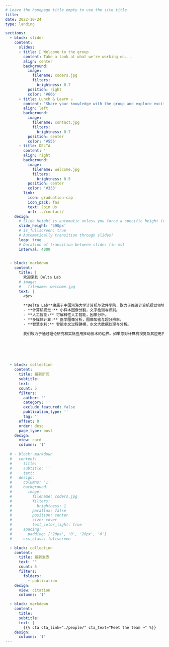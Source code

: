 ```yaml
---
# Leave the homepage title empty to use the site title
title:
date: 2022-10-24
type: landing

sections:
  - block: slider
    content:
      slides:
      - title: 👋 Welcome to the group
        content: Take a look at what we're working on...
        align: center
        background:
          image:
            filename: coders.jpg
            filters:
              brightness: 0.7
          position: right
          color: '#666'
      - title: Lunch & Learn ☕️
        content: 'Share your knowledge with the group and explore exciting new topics together!'
        align: left
        background:
          image:
            filename: contact.jpg
            filters:
              brightness: 0.7
          position: center
          color: '#555'
      - title: DELTA
        content: ''
        align: right
        background:
          image:
            filename: welcome.jpg
            filters:
              brightness: 0.5
          position: center
          color: '#333'
        link:
          icon: graduation-cap
          icon_pack: fas
          text: Join Us
          url: ../contact/
    design:
      # Slide height is automatic unless you force a specific height (e.g. '400px')
      slide_height: '390px'
      # is_fullscreen: true
      # Automatically transition through slides?
      loop: true
      # Duration of transition between slides (in ms)
      interval: 4000
  

  - block: markdown
    content:
      title: |
        欢迎来到 Delta Lab
      # image:
      #   filename: welcome.jpg
      text: |
        <br>
        
        **Delta Lab**隶属于中国河海大学计算机与软件学院，致力于推进计算机视觉领域的发展。我们的研究集中在几个前沿领域：
        - **计算机视觉:** 小样本图像分割，文字检测与识别。
        - **人工智能:** 可解释性人工智能，因果分析。
        - **多媒体计算:** 医学图像分析，图像加密与超分辨率。
        - **智慧水利:** 智能水文过程建模，水文大数据处理与分析。
        
        我们致力于通过理论研究和实际应用推动技术的边界。如果您对计算机视觉及其应用充满热情，我们邀请您加入我们。有关我们研究的更多信息或参与其中，请通过以下方式与我们联系：[wuyirui@hhu.edu.cn](mailto:wuyirui@hhu.edu.cn). 我们期待与您合作。






  - block: collection
    content:
      title: 最新新闻
      subtitle:
      text:
      count: 5
      filters:
        author: ''
        category: ''
        exclude_featured: false
        publication_type: ''
        tag: ''
      offset: 0
      order: desc
      page_type: post
    design:
      view: card
      columns: '1'
  
  # - block: markdown
  #   content:
  #     title:
  #     subtitle: ''
  #     text:
  #   design:
  #     columns: '1'
  #     background:
  #       image: 
  #         filename: coders.jpg
  #         filters:
  #           brightness: 1
  #         parallax: false
  #         position: center
  #         size: cover
  #         text_color_light: true
  #     spacing:
  #       padding: ['20px', '0', '20px', '0']
  #     css_class: fullscreen

  - block: collection
    content:
      title: 最新发表
      text: ""
      count: 5
      filters:
        folders:
          - publication
    design:
      view: citation
      columns: '1'

  - block: markdown
    content:
      title:
      subtitle:
      text: |
        {{% cta cta_link="./people/" cta_text="Meet the team →" %}}
    design:
      columns: '1'
---
```

